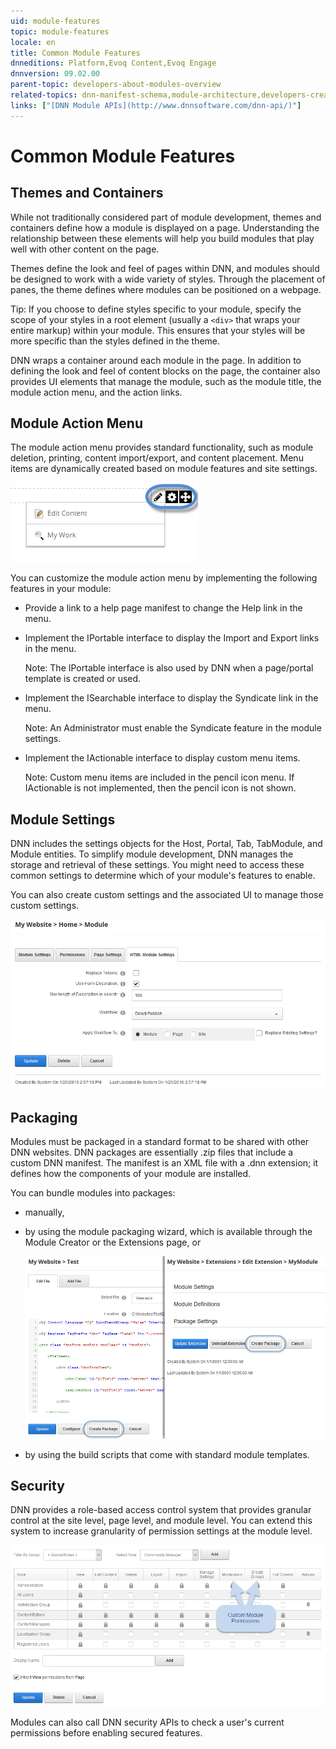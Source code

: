 ```yaml
---
uid: module-features
topic: module-features
locale: en
title: Common Module Features
dnneditions: Platform,Evoq Content,Evoq Engage
dnnversion: 09.02.00
parent-topic: developers-about-modules-overview
related-topics: dnn-manifest-schema,module-architecture,developers-creating-modules-overview,about-evs
links: ["[DNN Module APIs](http://www.dnnsoftware.com/dnn-api/)"]
---
```


# Common Module Features

## Themes and Containers

While not traditionally considered part of module development, themes and containers define how a module is displayed on a page. Understanding the relationship between these elements will help you build modules that play well with other content on the page.

Themes define the look and feel of pages within DNN, and modules should be designed to work with a wide variety of styles. Through the placement of panes, the theme defines where modules can be positioned on a webpage.

Tip: If you choose to define styles specific to your module, specify the scope of your styles in a root element (usually a `<div>` that wraps your entire markup) within your module. This ensures that your styles will be more specific than the styles defined in the theme.

DNN wraps a container around each module in the page. In addition to defining the look and feel of content blocks on the page, the container also provides UI elements that manage the module, such as the module title, the module action menu, and the action links.

## Module Action Menu

The module action menu provides standard functionality, such as module deletion, printing, content import/export, and content placement. Menu items are dynamically created based on module features and site settings.

  

![Module action menu](/images/scr-actionmenu-edit-icons.png)

  

You can customize the module action menu by implementing the following features in your module:

*   Provide a link to a help page manifest to change the Help link in the menu.
*   Implement the IPortable interface to display the Import and Export links in the menu.
    
    Note: The IPortable interface is also used by DNN when a page/portal template is created or used.
    
*   Implement the ISearchable interface to display the Syndicate link in the menu.
    
    Note: An Administrator must enable the Syndicate feature in the module settings.
    
*   Implement the IActionable interface to display custom menu items.
    
    Note: Custom menu items are included in the pencil icon menu. If IActionable is not implemented, then the pencil icon is not shown.
    

## Module Settings

DNN includes the settings objects for the Host, Portal, Tab, TabModule, and Module entities. To simplify module development, DNN manages the storage and retrieval of these settings. You might need to access these common settings to determine which of your module's features to enable.

You can also create custom settings and the associated UI to manage those custom settings.

  

![Custom module settings](/images/scr-module-settings.png)

  

## Packaging

Modules must be packaged in a standard format to be shared with other DNN websites. DNN packages are essentially .zip files that include a custom DNN manifest. The manifest is an XML file with a .dnn extension; it defines how the components of your module are installed.

You can bundle modules into packages:

*   manually,
*   by using the module packaging wizard, which is available through the Module Creator or the Extensions page, or  
    
    ![Click Create Package to start the wizard.](/images/scr-module-package.png)
    
      
    
*   by using the build scripts that come with standard module templates.

## Security

DNN provides a role-based access control system that provides granular control at the site level, page level, and module level. You can extend this system to increase granularity of permission settings at the module level.

  

![Include custom module permissions](/images/scr-module-permissions.png)

  

Modules can also call DNN security APIs to check a user's current permissions before enabling secured features.